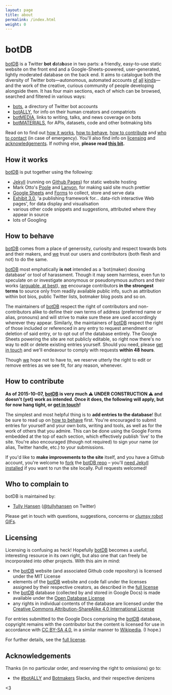 ```yaml
---
layout: page
title: about
permalink: /index.html
weight: 0
---
```


# botDB

[botDB](.) is a Twitter **bot** **d**ata**b**ase in two parts: a friendly, easy-to-use static website on the front end and a Google-Sheets-powered, user-generated, lightly moderated database on the back end. It aims to catalogue both the diversity of Twitter bots—autonomous, automated accounts [of](https://twitter.com/metaphorminute) [all](https://twitter.com/but_if_you_can) [kinds](https://twitter.com/ClearCongress)—and the work of the creative, curious community of people developing alongside them. It has four main sections, each of which can be browsed, searched and filtered in various ways:

- [bots](bots/), a directory of Twitter bot accounts
- [botALLY](botALLY/), for info on their human creators and compatriots
- [botMEDIA](botMEDIA/), links to writing, talks, and news coverage on bots
- [botMATERIALS](botMATERIALS/), for APIs, datasets, code and other botmaking bits

Read on to find out [how it works](#how-it-works), [how to behave](#how-to-behave), [how to contribute](#how-to-contribute) and [who to contact](#who-to-complain-to) (in case of emergency). You'll also find info on [licensing](#licensing) and [acknowledgements](#acknowledgements). If nothing else, **please read [this bit](#how-to-behave).**

## How it works 

[botDB](.) is put together using the following:

- [Jekyll](http://jekyllrb.com) (running on [Github Pages](https://pages.github.com)) for static website hosting
- Mark Otto's [Poole](https://github.com/poole/poole) and [Lanyon](https://github.com/poole/lanyon), for making said site much prettier
- [Google Sheets](https://docs.google.com/spreadsheets/) and [Forms](https://docs.google.com/forms/) to collect, store and serve data
- [Exhibit 3.0](http://simile-widgets.org/exhibit3/), 'a publishing framework for… data-rich interactive Web pages', for data display and visualisation
- various other code snippets and suggestions, attributed where they appear in source
- lots of Googling

## How to behave

[botDB](.) comes from a place of generosity, curiosity and respect towards bots and their makers, and [we](#who-to-complain-to) trust our users and contributors (both flesh and not) to do the same.

[botDB](.) most emphatically **is not** intended as a 'bot(maker) doxxing database' or tool of harassment. Though it may seem harmless, even fun to speculate on or investigate anonymous or pseudonymous authors and their works ([arguable, at best](http://www.slate.com/articles/technology/technology/2012/03/ruby_ruby_on_rails_and__why_the_disappearance_of_one_of_the_world_s_most_beloved_computer_programmers_.single.html)), [we](#who-to-complain-to) encourage contributors **in the strongest terms** to source only from readily available public info, such as attribution within bot bios, public Twitter lists, botmaker blog posts and so on.

The maintainers of [botDB](.) respect the right of contributors and non-contributors alike to define their own terms of address (preferred name or alias, pronouns) and will strive to make sure these are used accordingly wherever they appear. Similarly, the maintainers of [botDB](.) respect the right of those included or referenced in any entry to request amendment or deletion of said entry, or to opt out of the database entirely. The Google Sheets powering the site are not publicly editable, so right now there's no way to edit or delete existing entries yourself. Should you need, please [get in touch](#who-to-complain-to) and we'll endeavour to comply with requests **within 48 hours**.

Though [we](#who-to-complain-to) hope not to have to, we reserve utterly the right to edit or remove entries as we see fit, for any reason, whenever.

## How to contribute

**As of 2015-10-07, [botDB](.) is very much ⚠️ UNDER CONSTRUCTION ⚠️ and doesn't (yet) work  as intended. Once it does, the following will apply, but for now hang tight, or [get in touch](#who-to-complain-to)!**

The simplest and most helpful thing is to **add entries to the database**! But be sure to read up on [how to behave](#how-to-behave) first. You're encouraged to submit entries for yourself and your own bots, writing and tools, as well as for the work of others that you admire. This can be done using the Google Forms embedded at the top of each section, which effectively publish 'live' to the site. You're also encouraged (though not required) to sign your name (or alias, Twitter handle, etc.) to your submissions.

If you'd like to **make improvements to the site** itself, and you have a Github account, you're welcome to [fork](https://guides.github.com/activities/forking/) the [botDB repo](https://github.com/tullyhansen/botDB/) – you'll [need Jekyll installed](http://jekyllrb.com/docs/installation/) if you want to run the site locally. Pull requests welcomed!

## Who to complain to

botDB is maintained by:

- [Tully Hansen](http://tullyhansen.com) ([@tullyhansen](http://twitter.com/tullyhansen) on Twitter)

Please get in touch with questions, suggestions, concerns or [clumsy robot GIFs](http://www.funnyordie.com/articles/1cd2f27638/robots).

## Licensing

Licensing is confusing as heck! Hopefully [botDB](.) becomes a useful, interesting resource in its own right, but also one that can freely be incorporated into other projects. With this aim in mind:

- the [botDB](.) website (and associated Github code repository) is licensed under the MIT License
- elements of the [botDB](.) website and code fall under the licenses assigned by their respective creators, as described in the [full license](license/)
- the [botDB](.) database (collected by and stored in Google Docs) is made available under the [Open Database License](http://opendatacommons.org/licenses/odbl/1.0/)
- any rights in individual contents of the database are licensed under the [Creative Commons Attribution-ShareAlike 4.0 International License](http://creativecommons.org/licenses/by-sa/4.0/)

For entries submitted to the Google Docs comprising the [botDB](.) database, copyright remains with the contributor but the content is licensed for use in accordance with [CC BY-SA 4.0](http://creativecommons.org/licenses/by-sa/4.0/), in a similar manner to [Wikipedia](https://en.wikipedia.org/wiki/Wikipedia:Copyrights). (I hope.)

For further details, see the [full license](license/).

## Acknowledgements

Thanks (in no particular order, and reserving the right to omissions) go to:

- the [\#botALLY](http://botally.slack.com) and [Botmakers](http://botmakers.slack.com) Slacks, and their respective denizens

<3